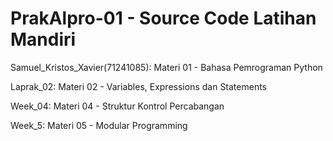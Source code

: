 # PrakAlpro-01 - Source Code Latihan Mandiri
Samuel_Kristos_Xavier(71241085): Materi 01 - Bahasa Pemrograman Python

Laprak_02: Materi 02 - Variables, Expressions dan Statements

Week_04: Materi 04 - Struktur Kontrol Percabangan

Week_5: Materi 05 - Modular Programming
